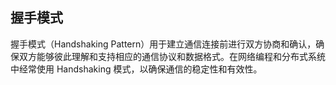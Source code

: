 ## 握手模式

握手模式（Handshaking Pattern）用于建立通信连接前进行双方协商和确认，确保双方能够彼此理解和支持相应的通信协议和数据格式。在网络编程和分布式系统中经常使用 Handshaking 模式，以确保通信的稳定性和有效性。
